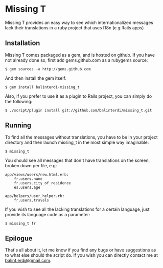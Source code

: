 # Missing T

Missing T provides an easy way to see which internationalized messages lack their translations in a ruby project that uses I18n (e.g Rails apps)

## Installation

Missing T comes packaged as a gem, and is hosted on github. If you have not already done so, first add gems.github.com as a rubygems source:

    $ gem sources -a http://gems.github.com
    
And then install the gem itself:

    $ gem install balinterdi-missing_t
    
Also, if you prefer to use it as a plugin to Rails project, you can simply do the following:

    $ ./script/plugin install git://github.com/balinterdi/missing_t.git

## Running

To find all the messages without translations, you have to be in your project directory and then launch missing_t in the most simple way imaginable:

    $ missing_t

You should see all messages that don't have translations on the screen, broken down per file, e.g:

    app/views/users/new.html.erb:
        fr.users.name
        fr.users.city_of_residence
        es.users.age
        
    app/helpers/user_helper.rb:
        fr.users.travels
        
If you wish to see all the lacking translations for a certain language, just provide its language code as a parameter:

    $ missing_t fr
    
## Epilogue

That's all about it, let me know if you find any bugs or have suggestions as to what else should the script do. If you wish you can directly contact me at balint.erdi@gmail.com.